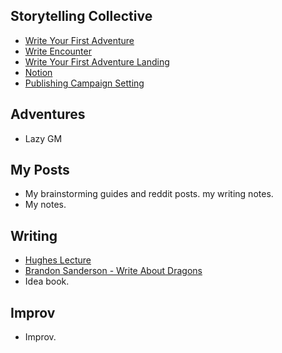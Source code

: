 ## Storytelling Collective
- [Write Your First Adventure](https://www.storytellingcollective.com/courses/take/wyfa-summer2021-dnd/)
- [Write Encounter](https://www.storytellingcollective.com/courses/take/write-your-first-d-d-encounter-fall-2021/)
- [Write Your First Adventure Landing](https://www.storytellingcollective.com/courses/wyfa-summer2021)
- [Notion](https://www.storytellingcollective.com/courses/take/notion-101-creative-project-management/)
- [Publishing Campaign Setting](https://www.storytellingcollective.com/courses/take/publishing-your-campaign-setting-a-primer/)

## Adventures
- Lazy GM

## My Posts
- My brainstorming guides and reddit posts. my writing notes.
- My notes.

## Writing
- [Hughes Lecture](https://www.dropbox.com/s/zdssotpnt2dmgfa/screenwriting-for-hollywood.mp3?dl=0)
- [Brandon Sanderson - Write About Dragons](https://www.youtube.com/watch?v=zBBfC8FY70c&list=PLTT-Xb7kSZWWdgWGER_CroAif3-BxYRJH)
- Idea book.

## Improv
- Improv.
